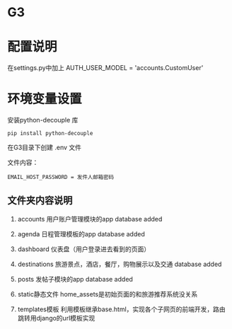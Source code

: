 # G3
# 配置说明
在settings.py中加上
AUTH_USER_MODEL = 'accounts.CustomUser'

# 环境变量设置
安装python-decouple 库

	pip install python-decouple
在G3目录下创建 .env 文件

文件内容：

	EMAIL_HOST_PASSWORD = 发件人邮箱密码
## 文件夹内容说明
1. accounts
用户账户管理模块的app
database added
2. agenda
日程管理模板的app
database added
3. dashboard
仪表盘（用户登录进去看到的页面）

4. destinations
旅游景点，酒店，餐厅，购物展示以及交通
database added
5. posts
发帖子模块的app
database added
6. static静态文件
home_assets是初始页面的和旅游推荐系统没关系

7. templates模板
利用模板继承base.html，实现各个子网页的前端开发，路由跳转用django的url模板实现